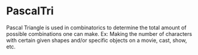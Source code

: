 # PascalTri
Pascal Triangle is used in combinatorics to determine the total amount of possible combinations one can make. Ex: Making the number of characters with certain given shapes and/or specific objects on a movie, cast, show, etc.
